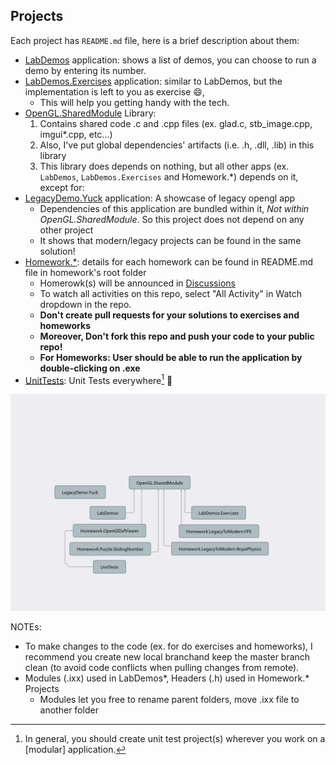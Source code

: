 ## Projects

Each project has `README.md` file, here is a brief description about them:

- [LabDemos](./LabDemos) application: shows a list of demos, you can choose to run a demo by entering its number.
- [LabDemos.Exercises](./LabDemos.Exercises) application: similar to LabDemos, but the implementation is left to you as exercise :smile:, 
    - This will help you getting handy with the tech.
- [OpenGL.SharedModule](./OpenGL.SharedModule) Library: 
    1. Contains shared code .c and .cpp files (ex. glad.c, stb_image.cpp, imgui*.cpp, etc...)
    2. Also, I've put global dependencies' artifacts (i.e. .h, .dll, .lib) in this library
    3. This library does depends on nothing, but all other apps (ex. `LabDemos`, `LabDemos.Exercises` and Homework.*) depends on it, except for:
- [LegacyDemo.Yuck](./LegacyDemo.Yuck) application: A showcase of legacy opengl app
    - Dependencies of this application are bundled within it, *Not within OpenGL.SharedModule*. So this project does not depend on any other project
    - It shows that modern/legacy projects can be found in the same solution!
- [Homework.*](./): details for each homework can be found in README.md file in homework's root folder
    - Homerowk(s) will be announced in [Discussions](https://github.com/MuhammadSulaiman001/opengl-lab/discussions)
    - To watch all activities on this repo, select "All Activity" in Watch dropdown in the repo.
    - **Don't create pull requests for your solutions to exercises and homeworks**
    - **Moreover, Don't fork this repo and push your code to your public repo!**
    - **For Homeworks: User should be able to run the application by double-clicking on .exe**
- [UnitTests](./UnitTests): Unit Tests everywhere[^1] :100:

![projects-dependency-diagram](./../res/projects-dependency-diagram.png)

NOTEs: 
- To make changes to the code (ex. for do exercises and homeworks), I recommend you create new local branchand keep the master branch clean (to avoid code conflicts when pulling changes from remote).
- Modules (.ixx) used in LabDemos*, Headers (.h) used in Homework.* Projects
	- Modules let you free to rename parent folders, move .ixx file to another folder


[^1]: In general, you should create unit test project(s) wherever you work on a [modular] application.
